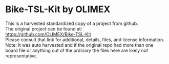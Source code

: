 
# Bike-TSL-Kit by OLIMEX  
This is a harvested standardized copy of a project from github.  
The original project can be found at:  
https://github.com/OLIMEX/Bike-TSL-Kit  
Please consult that link for additional, details, files, and license information.  
Note: It was auto harvested and if the original repo had more than one board file or anything out of the ordinary the files here are likely not representative.  
    